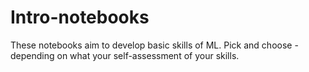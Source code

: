 # Intro-notebooks
These notebooks aim to develop basic skills of ML. Pick and choose - depending on what your self-assessment of your skills.
